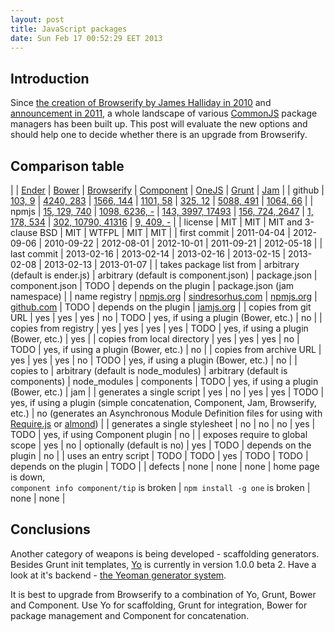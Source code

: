 ```yaml
---
layout: post
title: JavaScript packages
date: Sun Feb 17 00:52:29 EET 2013
---
```

<style>
table {
    white-space: nowrap;
}
</style>

## Introduction
Since [the creation of Browserify by James Halliday in 2010](https://github.com/substack/node-browserify/commit/b0363ae3d5749b3f7e722b21c65484fdf634acf3) and [announcement in 2011](http://substack.net/posts/24ab8c/browserify-browser-side-require-for-your-node-js),
a whole landscape of various [CommonJS](http://www.commonjs.org/) package managers has been built up.
This post will evaluate the new options
and should help one to decide whether there is an upgrade from Browserify.

## Comparison table

| | [Ender](http://ender.jit.su) | [Bower](http://twitter.github.com/bower/) | [Browserify](http://browserify.org/) | [Component](http://component.io/) | [OneJS](https://github.com/azer/onejs) | [Grunt](http://gruntjs.com/) | [Jam](http://jamjs.org/) |
| github | [103, 9](https://github.com/ender-js/Ender) | [4240, 283](https://github.com/twitter/bower) | [1566, 144](https://github.com/substack/node-browserify) | [1101, 58](https://github.com/component/component) | [325, 12](https://github.com/azer/onejs) | [5088, 491](https://github.com/gruntjs/grunt) | [1064, 66](https://github.com/caolan/jam) |
| npmjs | [15, 129, 740](https://npmjs.org/package/ender) | [1098, 6236, -](https://npmjs.org/package/bower) | [143, 3997, 17493](https://npmjs.org/package/browserify) | [156, 724, 2647](https://npmjs.org/package/component) | [1, 178, 534](https://npmjs.org/package/one) | [302, 10790, 41316](https://npmjs.org/package/grunt) | [9, 409, -](https://npmjs.org/package/jamjs) |
| license | MIT | MIT | MIT and 3-clause BSD | MIT | WTFPL | MIT | MIT |
| first commit | 2011-04-04 | 2012-09-06 | 2010-09-22 | 2012-08-01 | 2012-10-01 | 2011-09-21 | 2012-05-18 |
| last commit | 2013-02-16 | 2013-02-14 | 2013-02-16 | 2013-02-15 | 2013-02-08 | 2013-02-13 | 2013-01-07 |
| takes package list from | arbitrary (default is ender.js) | arbitrary (default is component.json) | package.json | component.json | TODO | depends on the plugin | package.json (jam namespace) |
| name registry | [npmjs.org](https://npmjs.org) | [sindresorhus.com](http://sindresorhus.com/bower-components/) | [npmjs.org](https://npmjs.org) | [github.com](https://github.com) | TODO | depends on the plugin | [jamjs.org](http://jamjs.org/) |
| copies from git URL | yes | yes | yes | no | TODO | yes, if using a plugin (Bower, etc.) | no |
| copies from registry | yes | yes | yes | yes | TODO | yes, if using a plugin (Bower, etc.) | yes |
| copies from local directory | yes | yes | yes | no | TODO | yes, if using a plugin (Bower, etc.) | no |
| copies from archive URL | yes | yes | yes | no | TODO | yes, if using a plugin (Bower, etc.) | no |
| copies to | arbitrary (default is node_modules) | arbitrary (default is components) | node_modules | components | TODO | yes, if using a plugin (Bower, etc.) | jam |
| generates a single script | yes | no | yes | yes | TODO | yes, if using a plugin (simple concatenation, Component, Jam, Browserify, etc.) | no (generates an Asynchronous Module Definition files for using with [Require.js](http://requirejs.org/) or [almond](https://github.com/jrburke/almond)) |
| generates a single stylesheet | no | no | no | yes | TODO | yes, if using Component plugin | no |
| exposes require to global scope | yes | no | optionally (default is no) | yes | TODO | depends on the plugin | no |
| uses an entry script | TODO | TODO | yes | TODO | TODO | depends on the plugin | TODO |
| defects | none | none | none | home page is down,<br>`component info component/tip` is broken | `npm install -g one` is broken | none | none |

## Conclusions

Another category of weapons is being developed - scaffolding generators. Besides Grunt init templates, [Yo](http://yeoman.io) is currently in version 1.0.0 beta 2. Have a look at it's backend - [the Yeoman generator system](https://github.com/yeoman/generator).

It is best to upgrade from Browserify to a combination of Yo, Grunt, Bower and Component. Use Yo for scaffolding, Grunt for integration, Bower for package management and Component for concatenation.
